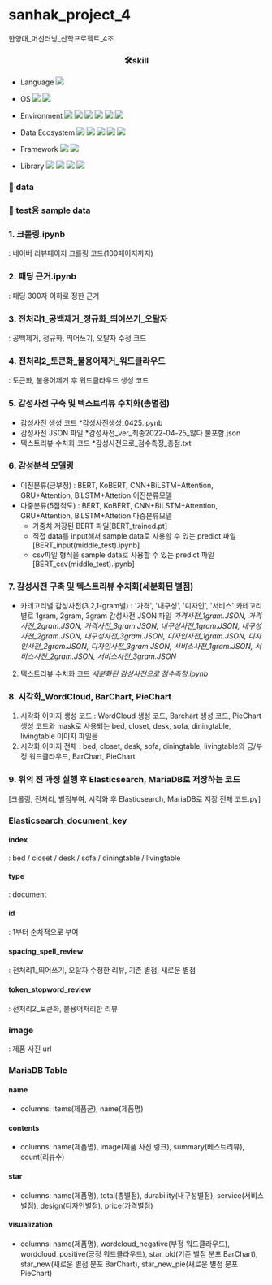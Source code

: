 # sanhak_project_4
한양대_머신러닝_산학프로젝트_4조


### <div align=center>🛠skill</div>
- Language <img src="https://img.shields.io/badge/Python-3776AB?style=plastic&logo=Python&logoColor=white"> 

- OS <img src="https://img.shields.io/badge/Linux-FCC624?style=plastic&logo=Linux&logoColor=white"> <img src="https://img.shields.io/badge/CentOS-262577?style=plastic&logo=CentOS&logoColor=white">

- Environment <img src="https://img.shields.io/badge/Google Colab-F9AB00?style=plastic&logo=Google Colab&logoColor=white"> <img src="https://img.shields.io/badge/Jupyter-F37626?style=plastic&logo=Jupyter&logoColor=white"> <img src="https://img.shields.io/badge/NVIDIA-76B900?style=plastic&logo=NVIDIA&logoColor=white"> <img src="https://img.shields.io/badge/Visual Studio Code-007ACC?style=plastic&logo=Visual Studio Code&logoColor=white"> <img src="https://img.shields.io/badge/Microsoft Azure-0078D4?style=plastic&logo=Microsoft Azure&logoColor=white"> <img src="https://img.shields.io/badge/VirtualBox-183A61?style=plastic&logo=VirtualBox&logoColor=white">

- Data Ecosystem <img src="https://img.shields.io/badge/Grafana-F46800?style=plastic&logo=Grafana&logoColor=white"> <img src="https://img.shields.io/badge/Prometheus-E6522C?style=plastic&logo=Prometheus&logoColor=white"> <img src="https://img.shields.io/badge/Elasticsearch-005571?style=plastic&logo=Elasticsearch&logoColor=white"> <img src="https://img.shields.io/badge/Logstash-005571?style=plastic&logo=Logstash&logoColor=white"> <img src="https://img.shields.io/badge/MariaDB-003545?style=plastic&logo=MariaDB&logoColor=white">

- Framework <img src="https://img.shields.io/badge/Keras-D00000?style=plastic&logo=Keras&logoColor=white"> <img src="https://img.shields.io/badge/Django-092E20?style=plastic&logo=Django&logoColor=white"> 

- Library <img src="https://img.shields.io/badge/scikit learn-F7931E?style=plastic&logo=scikit learn&logoColor=white">  <img src="https://img.shields.io/badge/Selenium-43B02A?style=plastic&logo=Selenium&logoColor=white"> <img src="https://img.shields.io/badge/NumPy-013243?style=plastic&logo=NumPy&logoColor=white"> <img src="https://img.shields.io/badge/pandas-150458?style=plastic&logo=pandas&logoColor=white">

### 📁 data

### 📁 test용 sample data


### 1. 크롤링.ipynb
  : 네이버 리뷰페이지 크롤링 코드(100페이지까지)
  
  
  
### 2. 패딩 근거.ipynb
  : 패딩 300자 이하로 정한 근거
  
  
  
### 3. 전처리1_공백제거_정규화_띄어쓰기_오탈자
  : 공백제거, 정규화, 띄어쓰기, 오탈자 수정 코드
  
  
  
### 4. 전처리2_토큰화_불용어제거_워드클라우드
  : 토큰화, 불용어제거 후 워드클라우드 생성 코드
  
  
  
### 5. 감성사전 구축 및 텍스트리뷰 수치화(총별점)
  - 감성사전 생성 코드 *감성사전생성_0425.ipynb
  - 감성사전 JSON 파일 *감성사전_ver_최종2022-04-25_않다 불포함.json
  - 텍스트리뷰 수치화 코드 *감성사전으로_점수측정_총점.txt

    
    
### 6. 감성분석 모델링
  - 이진분류(긍부정)
   : BERT, KoBERT, CNN+BiLSTM+Attention, GRU+Attention, BiLSTM+Attetion 이진분류모델
  - 다중분류(5점척도)
   : BERT, KoBERT, CNN+BiLSTM+Attention, GRU+Attention, BiLSTM+Attetion 다중분류모델
    + 가중치 저장된 BERT 파일[BERT_trained.pt]    
    + 직접 data를 input해서 sample data로 사용할 수 있는 predict 파일[BERT_input(middle_test).ipynb]
    + csv파일 형식을 sample data로 사용할 수 있는 predict 파일[BERT_csv(middle_test).ipynb] 



### 7. 감성사전 구축 및 텍스트리뷰 수치화(세분화된 별점)
  - 카테고리별 감성사전(3,2,1-gram별)
    : '가격', '내구성', '디자인', '서비스' 카테고리별로 1gram, 2gram, 3gram 감성사전 JSON 파일
     *가격사전_1gram.JSON, 가격사전_2gram.JSON, 가격사전_3gram.JSON, 내구성사전_1gram.JSON, 내구성사전_2gram.JSON, 내구성사전_3gram.JSON, 디자인사전_1gram.JSON, 디자인사전_2gram.JSON, 디자인사전_3gram.JSON, 서비스사전_1gram.JSON, 서비스사전_2gram.JSON, 서비스사전_3gram.JSON*
  2) 텍스트리뷰 수치화 코드
     *세분화된 감성사전으로 점수측정.ipynb*



### 8. 시각화_WordCloud, BarChart, PieChart
  1) 시각화 이미지 생성 코드
    : WordCloud 생성 코드, Barchart 생성 코드, PieChart 생성 코드와 mask로 사용되는 bed, closet, desk, sofa, diningtable, livingtable 이미지 파일들 
  2) 시각화 이미지 전체
    : bed, closet, desk, sofa, diningtable, livingtable의 긍/부정 워드클라우드, BarChart, PieChart



### 9. 위의 전 과정 실행 후 Elasticsearch, MariaDB로 저장하는 코드
  [크롤링, 전처리, 별점부여, 시각화 후 Elasticsearch, MariaDB로 저장 전체 코드.py]

### Elasticsearch_document_key
 #### index
  : bed / closet / desk / sofa / diningtable / livingtable
 #### type
  : document
 #### id
  : 1부터 순차적으로 부여
 #### spacing_spell_review
  : 전처리1_띄어쓰기, 오탈자 수정한 리뷰, 기존 별점, 새로운 별점
 #### token_stopword_review
  : 전처리2_토큰화, 불용어처리한 리뷰
 ### image
  : 제품 사진 url

### MariaDB Table
  #### name 
   - columns: items(제품군), name(제품명)
  #### contents
   - columns: name(제품명), image(제품 사진 링크), summary(베스트리뷰), count(리뷰수)
  #### star
   - columns: name(제품명), total(총별점), durability(내구성별점), service(서비스별점), design(디자인별점),   price(가격별점)
  #### visualization
   - columns: name(제품명), wordcloud_negative(부정 워드클라우드), wordcloud_positive(긍정 워드클라우드), star_old(기존 별점 분포 BarChart), star_new(새로운 별점 분포 BarChart), star_new_pie(새로운 별점 분포 PieChart)

